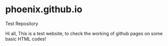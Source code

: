 # phoenix.github.io
Test Repository

Hi all, This is a test website, to check the working of github pages on some basic HTML codes!
